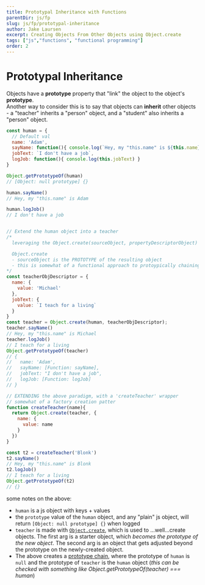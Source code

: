 ```yaml
---
title: Prototypal Inheritance with Functions
parentDir: js/fp
slug: js/fp/prototypal-inheritance
author: Jake Laursen
excerpt: Creating Objects From Other Objects using Object.create
tags: ["js","functions", "functional programming"]
order: 2
---
```


# Prototypal Inheritance
Objects have a **prototype** property that "link" the object to the object's **prototype**.  
Another way to consider this is to say that objects can **inherit** other objects - a "teacher" inherits a "person" object, and a "student" also inherits a "person" object.  

```js
const human = {
  // Default val
  name: 'Adam',
  sayName: function(){ console.log(`Hey, my "this.name" is ${this.name}`)},
  jobText: `I don't have a job`,
  logJob: function(){ console.log(this.jobText) }
}

Object.getPrototypeOf(human)
// [Object: null prototype] {}

human.sayName()
// Hey, my "this.name" is Adam

human.logJob()
// I don't have a job


// Extend the human object into a teacher
/*
  leveraging the Object.create(sourceObject, propertyDescriptorObject) method

  Object.create
  - sourceObject is the PROTOTYPE of the resulting object
  - this is somewhat of a functional approach to protoypically chaining objects together
*/
const teacherObjDescriptor = {
  name: {
    value: 'Michael'
  },
  jobText: {
    value: `I teach for a living`
  }
}
const teacher = Object.create(human, teacherObjDescriptor);
teacher.sayName()
// Hey, my "this.name" is Michael
teacher.logJob()
// I teach for a living
Object.getPrototypeOf(teacher)
// {
//   name: 'Adam',
//   sayName: [Function: sayName],
//   jobText: "I don't have a job",
//   logJob: [Function: logJob]
// }

// EXTENDING the above paradigm, with a 'createTeacher' wrapper
// somewhat of a factory creation patter
function createTeacher(name){
  return Object.create(teacher, {
    name: {
      value: name
    }
  })
}

const t2 = createTeacher('Blonk')
t2.sayName()
// Hey, my "this.name" is Blonk
t2.logJob()
// I teach for a living
Object.getPrototypeOf(t2)
// {}
```
some notes on the above:
- `human` is a js object with keys + values
- the `prototype` value of the `human` object, and any "plain" js object, will return `[Object: null prototype] {}` when logged
- `teacher` is made with [`Object.create`](https://developer.mozilla.org/en-US/docs/Web/JavaScript/Reference/Global_Objects/Object/create), which is used to ...well...create objects. The first arg is a starter object, which _becomes the prototype of the new object_. The second arg is an object that gets adjusted beyond the prototype on the newly-created object.
- The above creates a [prototype chain](https://developer.mozilla.org/en-US/docs/Web/JavaScript/Inheritance_and_the_prototype_chain#inheritance_with_the_prototype_chain), where the prototype of `human` is `null` and the prototype of `teacher` is the `human` object (_this can be checked with something like Object.getPrototypeOf(teacher) === human_)